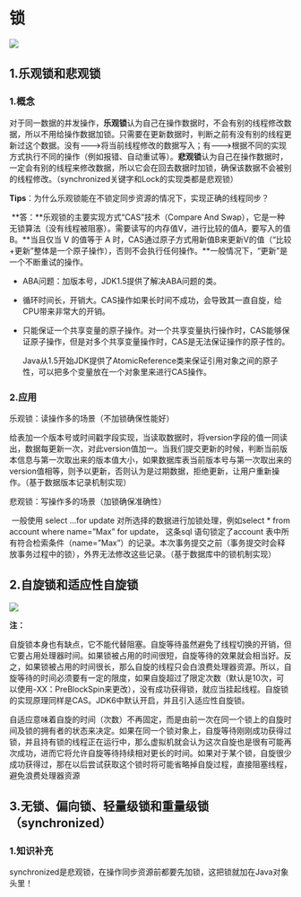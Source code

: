 # 				锁

![](C:\Users\14579\Pictures\笔记图\Java常用锁.png)

## 1.乐观锁和悲观锁

### 1.概念

​	对于同一数据的并发操作，**乐观锁**认为自己在操作数据时，不会有别的线程修改数据，所以不用给操作数据加锁。只需要在更新数据时，判断之前有没有别的线程更新过这个数据。没有--->将当前线程修改的数据写入；有--->根据不同的实现方式执行不同的操作（例如报错、自动重试等）。**悲观锁**认为自己在操作数据时，一定会有别的线程来修改数据，所以它会在回去数据时加锁，确保该数据不会被别的线程修改。（synchronized关键字和Lock的实现类都是悲观锁）

​	**Tips**：为什么乐观锁能在不锁定同步资源的情况下，实现正确的线程同步？

​		**答：**乐观锁的主要实现方式“CAS”技术（Compare And Swap），它是一种无锁算法（没有线程被阻塞）。需要读写的内存值V，进行比较的值A，要写入的值B。**当且仅当 V 的值等于 A 时，CAS通过原子方式用新值B来更新V的值（“比较+更新”整体是一个原子操作），否则不会执行任何操作。**一般情况下，“更新”是一个不断重试的操作。

- ABA问题：加版本号，JDK1.5提供了解决ABA问题的类。

- 循环时间长，开销大。CAS操作如果长时间不成功，会导致其一直自旋，给CPU带来非常大的开销。

- 只能保证一个共享变量的原子操作。对一个共享变量执行操作时，CAS能够保证原子操作，但是对多个共享变量操作时，CAS是无法保证操作的原子性的。

  Java从1.5开始JDK提供了AtomicReference类来保证引用对象之间的原子性，可以把多个变量放在一个对象里来进行CAS操作。

### 2.应用

乐观锁：读操作多的场景（不加锁确保性能好）

​	给表加一个版本号或时间戳字段实现，当读取数据时，将version字段的值一同读出，数据每更新一次，对此version值加一。当我们提交更新的时候，判断当前版本信息与第一次取出来的版本值大小，如果数据库表当前版本号与第一次取出来的version值相等，则予以更新，否则认为是过期数据，拒绝更新，让用户重新操作。（基于数据版本记录机制实现）

悲观锁：写操作多的场景（加锁确保准确性）

​	一般使用 select ...for update 对所选择的数据进行加锁处理，例如select * from account where name=”Max” for update， 这条sql 语句锁定了account 表中所有符合检索条件（name=”Max”）的记录。本次事务提交之前（事务提交时会释放事务过程中的锁），外界无法修改这些记录。（基于数据库中的锁机制实现）

## 2.自旋锁和适应性自旋锁



![](C:\Users\14579\Pictures\笔记图\自旋锁or非自旋锁.png)

**注：**

​	自旋锁本身也有缺点，它不能代替阻塞。自旋等待虽然避免了线程切换的开销，但它要占用处理器时间。如果锁被占用的时间很短，自旋等待的效果就会相当好。反之，如果锁被占用的时间很长，那么自旋的线程只会白浪费处理器资源。所以，自旋等待的时间必须要有一定的限度，如果自旋超过了限定次数（默认是10次，可以使用-XX：PreBlockSpin来更改），没有成功获得锁，就应当挂起线程。自旋锁的实现原理同样是CAS。JDK6中默认开启，并且引入适应性自旋锁。

​	自适应意味着自旋的时间（次数）不再固定，而是由前一次在同一个锁上的自旋时间及锁的拥有者的状态来决定。如果在同一个锁对象上，自旋等待刚刚成功获得过锁，并且持有锁的线程正在运行中，那么虚拟机就会认为这次自旋也是很有可能再次成功，进而它将允许自旋等待持续相对更长的时间。如果对于某个锁，自旋很少成功获得过，那在以后尝试获取这个锁时将可能省略掉自旋过程，直接阻塞线程，避免浪费处理器资源

## 3.无锁、偏向锁、轻量级锁和重量级锁（synchronized）

### 1.知识补充

synchronized是悲观锁，在操作同步资源前都要先加锁，这把锁就加在Java对象头里！